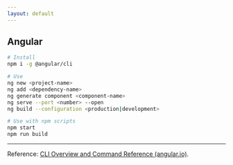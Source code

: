 ```yaml
---
layout: default
---
```

## Angular

```bash
# Install
npm i -g @angular/cli
```

```bash
# Use
ng new <project-name>
ng add <dependency-name>
ng generate component <component-name>
ng serve --port <number> --open
ng build --configuration <production|development>
```

```bash
# Use with npm scripts
npm start
npm run build
```

----

Reference: [CLI Overview and Command Reference (angular.io)](https://angular.io/cli).
